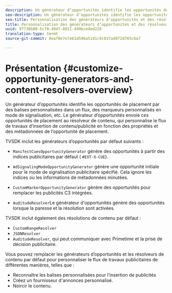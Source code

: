 ```yaml
---
description: Un générateur d’opportunités identifie les opportunités de placement par des balises personnalisées dans un flux, des marqueurs personnalisés en mode de signalisation, etc. Le générateur d’opportunités envoie ces opportunités de placement au résolveur de contenu, qui personnalise le flux de travaux d’insertion de contenu/publicité en fonction des propriétés et des métadonnées de l’opportunité de placement.
seo-description: Un générateur d’opportunités identifie les opportunités de placement par des balises personnalisées dans un flux, des marqueurs personnalisés en mode de signalisation, etc. Le générateur d’opportunités envoie ces opportunités de placement au résolveur de contenu, qui personnalise le flux de travaux d’insertion de contenu/publicité en fonction des propriétés et des métadonnées de l’opportunité de placement.
seo-title: Personnalisation des générateurs d’opportunités et des résolveurs de contenu
title: Personnalisation des générateurs d’opportunités et des résolveurs de contenu
uuid: 97738b80-5cf8-494f-8811-449bceded220
translation-type: tm+mt
source-git-commit: 0eaf0e7e7e61d596a51d1c9c837ad072d703c6a7

---
```



# Présentation {#customize-opportunity-generators-and-content-resolvers-overview}

Un générateur d’opportunités identifie les opportunités de placement par des balises personnalisées dans un flux, des marqueurs personnalisés en mode de signalisation, etc. Le générateur d’opportunités envoie ces opportunités de placement au résolveur de contenu, qui personnalise le flux de travaux d’insertion de contenu/publicité en fonction des propriétés et des métadonnées de l’opportunité de placement.

TVSDK inclut les générateurs d’opportunités par défaut suivants :

* `ManifestCuesOpportunityGenerator` génère des opportunités à partir des indices publicitaires par défaut ( `#EXT-X-CUE`).

* `AdSignalingModeOpportunityGenerator` génère une opportunité initiale pour le mode de signalisation publicitaire spécifié. Cela ignore les indices ou les informations de métadonnées minutées.
* `CustomMarkerOpportunityGenerator` génère des opportunités pour remplacer les publicités C3 intégrées.
* `AuditudeResolver`Le générateur d&#39;opportunités génère des opportunités lorsque la paresse et la résolution sont activées.

TVSDK inclut également des résolutions de contenu par défaut :

* `CustomRangeResolver`
* `JSONResolver`
* `AuditudeResolver`, qui peut communiquer avec Primetime et la prise de décision publicitaire.

Vous pouvez remplacer les générateurs d’opportunités et les résolveurs de contenu par défaut pour personnaliser le flux de travaux publicitaires de différentes manières, telles que :

* Reconnaître les balises personnalisées pour l’insertion de publicités
* Créez un fournisseur d&#39;annonces personnalisé.
* Noircir le contenu.